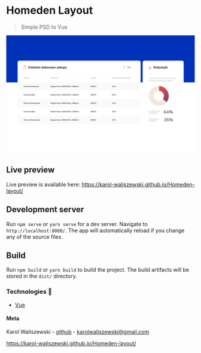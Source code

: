 # Homeden Layout

> Simple PSD to Vue

![preview](./preview.png)

## Live preview

Live preview is available here: https://karol-waliszewski.github.io/Homeden-layout/

## Development server

Run `npm serve` or `yarn serve` for a dev server. Navigate to `http://localhost:8080/`. The app will automatically reload if you change any of the source files.

## Build

Run `npm build` or `yarn build` to build the project. The build artifacts will be stored in the `dist/` directory.

### Technologies 🔧 
+ [Vue](https://vuejs.org/)

#### Meta
Karol Waliszewski - [github](https://github.com/Karol-Waliszewski) - [karolwaliszewski@gmail.com](mailto:karolwaliszewski@gmail.com)

https://karol-waliszewski.github.io/Homeden-layout/
